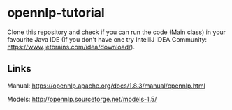 # opennlp-tutorial

Clone this repository and check if you can run the code (Main class) in your favourite Java IDE (If you don't have one try IntelliJ IDEA Community: https://www.jetbrains.com/idea/download/).


## Links

Manual: https://opennlp.apache.org/docs/1.8.3/manual/opennlp.html

Models: http://opennlp.sourceforge.net/models-1.5/
